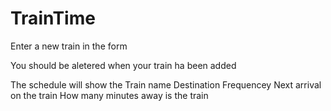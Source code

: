 # TrainTime

Enter a new train in the form

You should be aletered when your train ha been added

The schedule will show the 
    Train name
    Destination
    Frequencey
    Next arrival on the train
    How many minutes away is the train